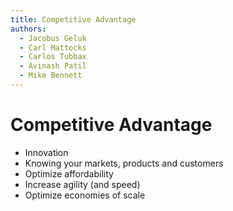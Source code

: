 ```yaml
---
title: Competitive Advantage
authors:
  - Jacobus Geluk
  - Carl Mattocks
  - Carlos Tubbax
  - Avinash Patil
  - Mike Bennett
---
```

# Competitive Advantage

<!--summary-start-->
- Innovation
- Knowing your markets, products and customers
- Optimize affordability
- Increase agility (and speed)
- Optimize economies of scale
<!--summary-end-->
